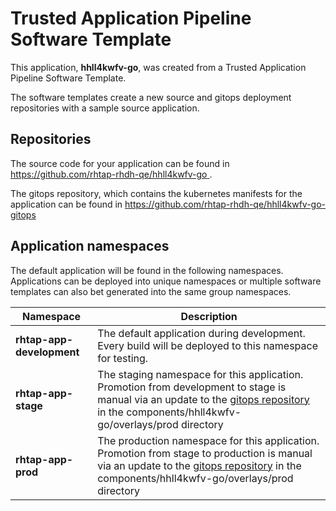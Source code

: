 # Trusted Application Pipeline Software Template

This application, **hhll4kwfv-go**, was created from a Trusted Application Pipeline Software Template.

The software templates create a new source and gitops deployment repositories with a sample source application. 

## Repositories

The source code for your application can be found in [https://github.com/rhtap-rhdh-qe/hhll4kwfv-go ](https://github.com/rhtap-rhdh-qe/hhll4kwfv-go ).
 
The gitops repository, which contains the kubernetes manifests for the application can be found in 
[https://github.com/rhtap-rhdh-qe/hhll4kwfv-go-gitops ](https://github.com/rhtap-rhdh-qe/hhll4kwfv-go-gitops ) 

## Application namespaces 

The default application will be found in the following namespaces. Applications can be deployed into unique namespaces or multiple software templates can also bet generated into the same group namespaces.  

|  Namespace   |  Description   |  
| -------- | -------- |   
| **rhtap-app-development** | The default application during development. Every build will be deployed to this namespace for testing. | 
| **rhtap-app-stage** | The staging namespace for this application. Promotion from development to stage is manual via an update to the [gitops repository](https://github.com/rhtap-rhdh-qe/hhll4kwfv-go-gitops ) in the components/hhll4kwfv-go/overlays/prod directory |  
| **rhtap-app-prod** | The production namespace for this application. Promotion from stage to production is manual via an update to the [gitops repository](https://github.com/rhtap-rhdh-qe/hhll4kwfv-go-gitops ) in the components/hhll4kwfv-go/overlays/prod directory | 